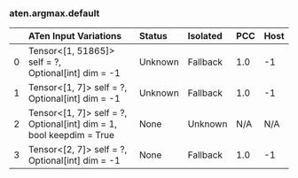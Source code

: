 ### aten.argmax.default
|    | ATen Input Variations                                                     | Status   | Isolated   | PCC   | Host   |
|---:|:--------------------------------------------------------------------------|:---------|:-----------|:------|:-------|
|  0 | Tensor<[1, 51865]> self = ?,<br>Optional[int] dim = -1                    | Unknown  | Fallback   | 1.0   | -1     |
|  1 | Tensor<[1, 7]> self = ?,<br>Optional[int] dim = -1                        | Unknown  | Fallback   | 1.0   | -1     |
|  2 | Tensor<[1, 7]> self = ?,<br>Optional[int] dim = 1,<br>bool keepdim = True | None     | Unknown    | N/A   | N/A    |
|  3 | Tensor<[2, 7]> self = ?,<br>Optional[int] dim = -1                        | None     | Fallback   | 1.0   | -1     |

